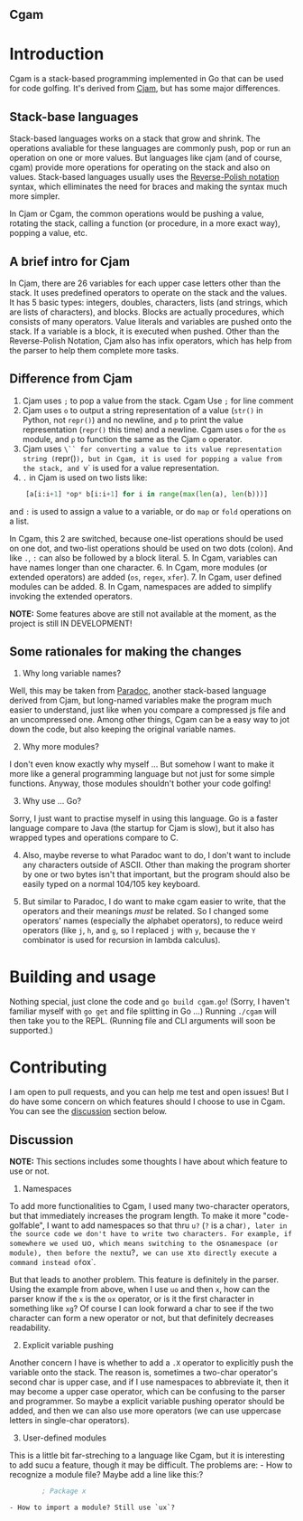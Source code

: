 Cgam
----

# Introduction

Cgam is a stack-based programming implemented in Go that can be used for code golfing. It's derived from [Cjam](https://sourceforge.net/projects/cjam/), but has some major differences.

## Stack-base languages

Stack-based languages works on a stack that grow and shrink. The operations avaliable for these languages are commonly push, pop or run an operation on one or more values. But languages like cjam (and of course, cgam) provide more operations for operating on the stack and also on values. Stack-based languages usually uses the [Reverse-Polish notation](https://en.wikipedia.org/wiki/Reverse_Polish_notation) syntax, which elliminates the need for braces and making the syntax much more simpler.

In Cjam or Cgam, the common operations would be pushing a value, rotating the stack, calling a function (or procedure, in a more exact way), popping a value, etc.

## A brief intro for Cjam

In Cjam, there are 26 variables for each upper case letters other than the stack. It uses predefined operators to operate on the stack and the values. It has 5 basic types: integers, doubles, characters, lists (and strings, which are lists of characters), and blocks. Blocks are actually procedures, which consists of many operators. Value literals and variables are pushed onto the stack. If a variable is a block, it is executed when pushed. Other than the Reverse-Polish Notation, Cjam also has infix operators, which has help from the parser to help them complete more tasks.

## Difference from Cjam
1. Cjam uses `;` to pop a value from the stack. Cgam Use `;` for line comment
2. Cjam uses `o` to output a string representation of a value (`str()` in Python, not `repr()`) and no newline, and `p` to print the value representation (`repr()` this time) and a newline. Cgam uses `o` for the `os` module, and `p` to function the same as the Cjam `o` operator.
3. Cjam uses `\`` for converting a value to its value representation string (`repr()`), but in Cgam, it is used for popping a value from the stack, and `v` is used for a value representation.
4. `.` in Cjam is used on two lists like:
```python
    [a[i:i+1] *op* b[i:i+1] for i in range(max(len(a), len(b)))]
```
and `:` is used to assign a value to a variable, or do `map` or `fold` operations on a list.

In Cgam, this 2 are switched, because one-list operations should be used on one dot, and two-list operations should be used on two dots (colon). And like `.`, `:` can also be followed by a block literal.
5. In Cgam, variables can have names longer than one character.
6. In Cgam, more modules (or extended operators) are added (`os`, `regex`, `xfer`).
7. In Cgam, user defined modules can be added.
8. In Cgam, namespaces are added to simplify invoking the extended operators.

**NOTE:** Some features above are still not available at the moment, as the project is still IN DEVELOPMENT!

## Some rationales for making the changes
1. Why long variable names?

Well, this may be taken from [Paradoc](https://github.com/betaveros/paradoc/), another stack-based language derived from Cjam, but long-named variables make the program much easier to understand, just like when you compare a compressed js file and an uncompressed one. Among other things, Cgam can be a easy way to jot down the code, but also keeping the original variable names.

2. Why more modules?

I don't even know exactly why myself ... But somehow I want to make it more like a general programming language but not just for some simple functions. Anyway, those modules shouldn't bother your code golfing!

3. Why use ... Go?

Sorry, I just want to practise myself in using this language. Go is a faster language compare to Java (the startup for Cjam is slow), but it also has wrapped types and operations compare to C.

4. Also, maybe reverse to what Paradoc want to do, I don't want to include any characters outside of ASCII. Other than making the program shorter by one or two bytes isn't that important, but the program should also be easily typed on a normal 104/105 key keyboard.

5. But similar to Paradoc, I do want to make cgam easier to write, that the operators and their meanings *must* be related. So I changed some operators' names (especially the alphabet operators), to reduce weird operators (like `j`, `h`, and `g`, so I replaced `j` with `y`, because the `Y` combinator is used for recursion in lambda calculus).

# Building and usage

Nothing special, just clone the code and `go build cgam.go`! (Sorry, I haven't familiar myself with `go get` and file splitting in Go ...) Running `./cgam` will then take you to the REPL. (Running file and CLI arguments will soon be supported.)

# Contributing

I am open to pull requests, and you can help me test and open issues! But I do have some concern on which features should I choose to use in Cgam. You can see the [discussion](#Discussion) section below.

## Discussion

**NOTE:** This sections includes some thoughts I have about which feature to use or not.

1. Namespaces

To add more functionalities to Cgam, I used many two-character operators, but that immediately increases the program length. To make it more "code-golfable", I want to add namespaces so that thru `u?` (`?` is a char`), later in the source code we don't have to write two characters. For example, if somewhere we used `uo`, which means switching to the `os` namespace (or module), then before the next `u?`, we can use `x` to directly execute a command instead of `ox`.

But that leads to another problem. This feature is definitely in the parser. Using the example from above, when I use `uo` and then `x`, how can the parser know if the `x` is the `ox` operator, or is it the first character in something like `xg`? Of course I can look forward a char to see if the two character can form a new operator or not, but that definitely decreases readability.

2. Explicit variable pushing

Another concern I have is whether to add a `.X` operator to explicitly push the variable onto the stack. The reason is, sometimes a two-char operator's second char is upper case, and if I use namespaces to abbreviate it, then it may become a upper case operator, which can be confusing to the parser and programmer. So maybe a explicit variable pushing operator should be added, and then we can also use more operators (we can use uppercase letters in single-char operators).

3. User-defined modules

This is a little bit far-streching to a language like Cgam, but it is interesting to add sucu a feature, though it may be difficult. The problems are:
    - How to recognize a module file? Maybe add a line like this:?

```lisp
        ; Package x
```

    - How to import a module? Still use `ux`?
